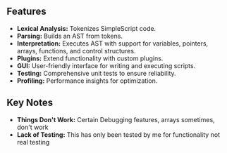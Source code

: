 ## Features

- **Lexical Analysis:** Tokenizes SimpleScript code.
- **Parsing:** Builds an AST from tokens.
- **Interpretation:** Executes AST with support for variables, pointers, arrays, functions, and control structures.
- **Plugins:** Extend functionality with custom plugins.
- **GUI:** User-friendly interface for writing and executing scripts.
- **Testing:** Comprehensive unit tests to ensure reliability.
- **Profiling:** Performance insights for optimization.

## Key Notes
- **Things Don't Work:** Certain Debugging features, arrays sometimes, don't work
- **Lack of Testing:** This has only been tested by me for functionality not real testing
